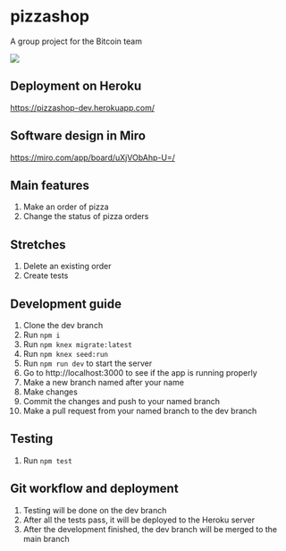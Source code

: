# pizzashop
A group project for the Bitcoin team

![](https://user-images.githubusercontent.com/68837083/145735808-5fd53e39-6e66-40b1-9f02-3631d06b1387.png)
## Deployment on Heroku
https://pizzashop-dev.herokuapp.com/
## Software design in Miro
https://miro.com/app/board/uXjVObAhp-U=/
## Main features
1. Make an order of pizza
1. Change the status of pizza orders
## Stretches
1. Delete an existing order
1. Create tests
## Development guide
1. Clone the dev branch
1. Run `npm i`
1. Run `npm knex migrate:latest`
1. Run `npm knex seed:run`
1. Run `npm run dev` to start the server 
1. Go to http://localhost:3000 to see if the app is running properly
1. Make a new branch named after your name
1. Make changes
1. Commit the changes and push to your named branch
1. Make a pull request from your named branch to the dev branch
## Testing
1. Run `npm test`
## Git workflow and deployment
1. Testing will be done on the dev branch
1. After all the tests pass, it will be deployed to the Heroku server
1. After the development finished, the dev branch will be merged to the main branch
